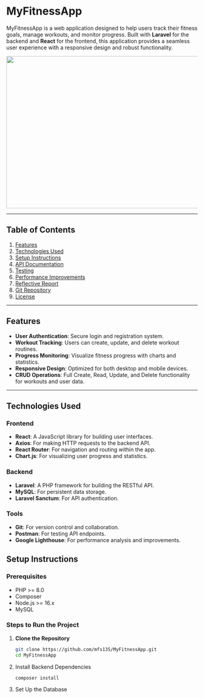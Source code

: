 # MyFitnessApp

MyFitnessApp is a web application designed to help users track their fitness goals, manage workouts, and monitor progress. Built with **Laravel** for the backend and **React** for the frontend, this application provides a seamless user experience with a responsive design and robust functionality.

<div align="center">
<img  height="400" width="800" src="https://images.pexels.com/photos/841130/pexels-photo-841130.jpeg?cs=srgb&dl=pexels-victorfreitas-841130.jpg&fm=jpg"/>
</div>

---

## Table of Contents
1. [Features](#features)
2. [Technologies Used](#technologies-used)
3. [Setup Instructions](#setup-instructions)
4. [API Documentation](#api-documentation)
5. [Testing](#testing)
6. [Performance Improvements](#performance-improvements)
7. [Reflective Report](#reflective-report)
8. [Git Repository](#git-repository)
9. [License](#license)

---

## Features

- **User Authentication**: Secure login and registration system.
- **Workout Tracking**: Users can create, update, and delete workout routines.
- **Progress Monitoring**: Visualize fitness progress with charts and statistics.
- **Responsive Design**: Optimized for both desktop and mobile devices.
- **CRUD Operations**: Full Create, Read, Update, and Delete functionality for workouts and user data.

---

## Technologies Used

### Frontend
- **React**: A JavaScript library for building user interfaces.
- **Axios**: For making HTTP requests to the backend API.
- **React Router**: For navigation and routing within the app.
- **Chart.js**: For visualizing user progress and statistics.

### Backend
- **Laravel**: A PHP framework for building the RESTful API.
- **MySQL**: For persistent data storage.
- **Laravel Sanctum**: For API authentication.

### Tools
- **Git**: For version control and collaboration.
- **Postman**: For testing API endpoints.
- **Google Lighthouse**: For performance analysis and improvements.

## Setup Instructions

### Prerequisites
- PHP >= 8.0
- Composer
- Node.js >= 16.x
- MySQL

### Steps to Run the Project

1. **Clone the Repository**
   ```bash
   git clone https://github.com/mfs135/MyFitnessApp.git
   cd MyFitnessApp

2. Install Backend Dependencies
   ```bash
   composer install

3. Set Up the Database

